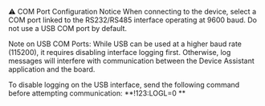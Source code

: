 ⚠️ COM Port Configuration Notice
When connecting to the device, select a COM port linked to the RS232/RS485 interface operating at 9600 baud. Do not use a USB COM port by default.

Note on USB COM Ports:
While USB can be used at a higher baud rate (115200), it requires disabling interface logging first. Otherwise, log messages will interfere with communication between the Device 
Assistant application and the board.

To disable logging on the USB interface, send the following command before attempting communication:
**!123:LOGL=0 **
